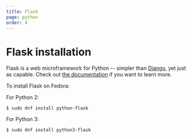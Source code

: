 ```yaml
---
title: Flask
page: python
order: 4
---
```


# Flask installation

Flask is a web microframework for Python -- simpler than [Django](/tech/languages/python/django-installation.md), yet just as capable. Check out [the documentation](http://flask.pocoo.org/docs/0.10/) if you want to learn more.

To install Flask on Fedora:

For Python 2:

```
$ sudo dnf install python-flask
```

For Python 3:

```
$ sudo dnf install python3-flask
```
